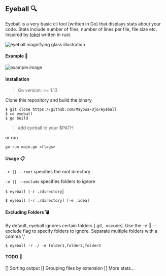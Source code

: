 ## Eyeball :mag:

Eyeball is a very basic cli tool (written in Go) that displays stats about your code. Stats include number of files, number of lines per file, file size etc. Inspired by [tokei](https://github.com/XAMPPRocky/tokei) written in rust.

![eyeball magnifying glass illustration](https://www.nicepng.com/png/detail/87-872184_kommentit-eye-and-magnifying-glass.png)

#### Example :art:
![example image](https://res.cloudinary.com/devmayor/image/upload/v1597167075/Screenshot_from_2020-08-11_11-29-21.png)

#### Installation
> Go version: >= 1.13

Clone this repository and build the binary 
```shell
$ git clone https://github.com/Mayowa-Ojo/eyeball
$ cd eyeball
$ go build
```
> add eyeball to your $PATH

or run 
```shell
go run main.go <flags>
```


#### Usage :clipboard:
`-r || --root` specifies the root directory

`-e || --exclude` specifies folders to ignore

`$ eyeball [-r ./directory`]

`$ eyeball [-r ./directory] [-e .idea]`

#### Excluding Folders :bomb:
By default, eyeball ignores certain folders [.git, .vscode]. Use the -e || --exclude flag to specify folders to ignore. Separate multiple folders with a comma ','

`$ eyeball -r ./ -e folder1,folder2,folder3`

#### TODO :construction:
[] Sorting output
[] Grouping files by extension
[] More stats...
